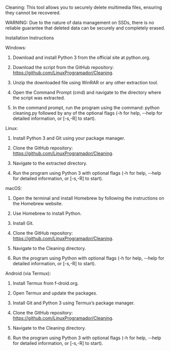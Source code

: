 Cleaning: This tool allows you to securely delete multimedia files, ensuring they cannot be recovered.

WARNING: Due to the nature of data management on SSDs, there is no reliable guarantee that deleted data can be securely and completely erased.

Installation Instructions

Windows:

1. Download and install Python 3 from the official site at python.org.


2. Download the script from the GitHub repository: https://github.com/LinuxProgramador/Cleaning.


3. Unzip the downloaded file using WinRAR or any other extraction tool.


4. Open the Command Prompt (cmd) and navigate to the directory where the script was extracted.


5. In the command prompt, run the program using the command: python cleaning.py followed by any of the optional flags (-h for help, --help for detailed information, or [-s,-R] to start).



Linux:

1. Install Python 3 and Git using your package manager.


2. Clone the GitHub repository: https://github.com/LinuxProgramador/Cleaning.


3. Navigate to the extracted directory.


4. Run the program using Python 3 with optional flags (-h for help, --help for detailed information, or [-s,-R] to start).



macOS:

1. Open the terminal and install Homebrew by following the instructions on the Homebrew website.


2. Use Homebrew to install Python.


3. Install Git.


4. Clone the GitHub repository: https://github.com/LinuxProgramador/Cleaning.


5. Navigate to the Cleaning directory.


6. Run the program using Python with optional flags (-h for help, --help for detailed information, or [-s,-R] to start).



Android (via Termux):

1. Install Termux from f-droid.org.


2. Open Termux and update the packages.


3. Install Git and Python 3 using Termux’s package manager.


4. Clone the GitHub repository: https://github.com/LinuxProgramador/Cleaning.


5. Navigate to the Cleaning directory.


6. Run the program using Python 3 with optional flags (-h for help, --help for detailed information, or [-s,-R] to start).
  
